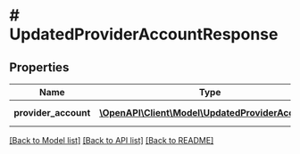 # # UpdatedProviderAccountResponse

## Properties

Name | Type | Description | Notes
------------ | ------------- | ------------- | -------------
**provider_account** | [**\OpenAPI\Client\Model\UpdatedProviderAccount[]**](UpdatedProviderAccount.md) |  | [optional] [readonly]

[[Back to Model list]](../../README.md#models) [[Back to API list]](../../README.md#endpoints) [[Back to README]](../../README.md)
